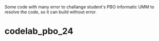 Some code with many error to challange student's PBO informatic UMM to resolve the code, so it can build without error.
# codelab_pbo_24
